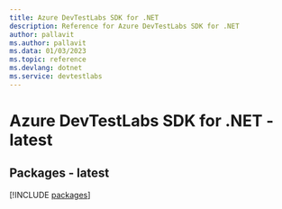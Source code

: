```yaml
---
title: Azure DevTestLabs SDK for .NET
description: Reference for Azure DevTestLabs SDK for .NET
author: pallavit
ms.author: pallavit
ms.data: 01/03/2023
ms.topic: reference
ms.devlang: dotnet
ms.service: devtestlabs
---
```

# Azure DevTestLabs SDK for .NET - latest
## Packages - latest
[!INCLUDE [packages](devtestlabs-index.md)]